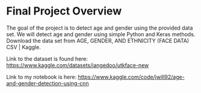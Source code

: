 # Final Project Overview

The goal of the project is to detect age and gender using the provided data set. We will detect age and gender using simple Python and Keras methods. Download the data set from AGE, GENDER, AND ETHNICITY (FACE DATA) CSV | Kaggle.

Link to the dataset is found here: https://www.kaggle.com/datasets/jangedoo/utkface-new

Link to my notebook is here: https://www.kaggle.com/code/jwill92/age-and-gender-detection-using-cnn
